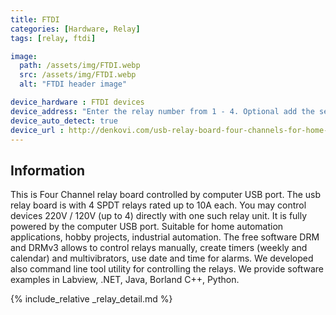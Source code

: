 ```yaml
---
title: FTDI
categories: [Hardware, Relay]
tags: [relay, ftdi]

image:
  path: /assets/img/FTDI.webp
  src: /assets/img/FTDI.webp
  alt: "FTDI header image"

device_hardware : FTDI devices
device_address: "Enter the relay number from 1 - 4. Optional add the serial of the board separated by a comma.<br />Ex: `1,A702JH8H`"
device_auto_detect: true
device_url : http://denkovi.com/usb-relay-board-four-channels-for-home-automation
---
```


## Information
This is Four Channel relay board controlled by computer USB port. The usb relay board is with 4 SPDT relays rated up to 10A each. You may control devices 220V / 120V (up to 4) directly with one such relay unit. It is fully powered by the computer USB port. Suitable for home automation applications, hobby projects, industrial automation. The free software DRM and DRMv3 allows to control relays manually, create timers (weekly and calendar) and multivibrators, use date and time for alarms. We developed also command line tool utility for controlling the relays. We provide software examples in Labview, .NET, Java, Borland C++, Python.

{% include_relative _relay_detail.md %}